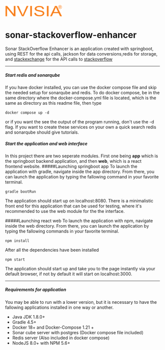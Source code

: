![alt text](https://github.com/NVISIA/sonar-stackoverflow-enhancer/blob/master/web/src/NVISIA-Logo.png "NVISIA")
# sonar-stackoverflow-enhancer
Sonar StackOverflow Enhancer is an application created with springboot, using REST for the api calls, jackson for data conversions,redis for storage, and [stackexchange](https://stackexchange.com/) for the API calls to [stackoverflow](https://stackoverflow.com/)

------
##### Start redis and sonarqube 
If you have docker installed, you can use the docker compose file and skip the needed setup for sonarqube and redis. To do docker compose, be in the same directory where the docker-compose.yml file is located, which is the same as directory as this readme file,  then type 
```
docker compose up -d 
```
or if you want the see the output of the program running, don't use the -d flag.
If you want to create these services on your own a quick search redis and sonarqube should give tutorials. 
##### Start the application and web interface
In this project there are two seperate modules. First one being **app** which is the springboot backend application, and then **web**, which is a react frontend website. 
#####Launching springboot app
 To launch the application with gradle, navigate inside the app directory. From there, you can launch the application by typing the fallowing command in your favorite terminal.
 ```
 gradle bootRun
 ```
The application should start up on localhost:8080. There is a minimalistic front end for this application that can be used for testing, where it's recommended to use the web module for the the interface. 
  
#####Launching react web
To launch the application with npm, navigate inside the web directory. From there, you can launch the application by typing the fallowing commands in your favorite terminal.
```
npm install
```
After all the dependencies have been installed 
```
npm start
```
 The application should start up and take you to the page instantly via your default browser, if not by default it will start on localhost:3000.
   
--------
##### Requirements for application
You may be able to run with a lower version, but it is necessary to have the fallowing applications installed in one way or another. 
* Java JDK 1.8.0+ 
* Gradle 4.5+
* Docker 18+ and Docker-Compose 1.21 +
* Sonar cube server with postgres (Docker compose file included)
* Redis server (Also included in docker compose)
* NodeJS 8.0+ with NPM 5.6+



